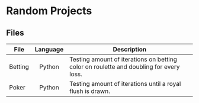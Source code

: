 # Random Projects

## Files
|File     | Language | Description                                                                            |
|---------|:--------:|----------------------------------------------------------------------------------------|
| Betting | Python   | Testing amount of iterations on betting color on roulette and doubling for every loss. |
| Poker   | Python   | Testing amount of iterations until a royal flush is drawn.                             |
